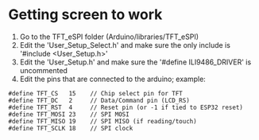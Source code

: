 # Getting screen to work
1. Go to the TFT\_eSPI folder (Arduino/libraries/TFT\_eSPI)
2. Edit the 'User\_Setup\_Select.h' and make sure the only include is '#include <User_Setup.h>'
3. Edit the 'User_Setup.h' and make sure the '#define ILI9486_DRIVER' is uncommented
4. Edit the pins that are connected to the arduino; example:
```
#define TFT_CS   15    // Chip select pin for TFT 
#define TFT_DC   2     // Data/Command pin (LCD_RS)
#define TFT_RST  4     // Reset pin (or -1 if tied to ESP32 reset)
#define TFT_MOSI 23    // SPI MOSI
#define TFT_MISO 19    // SPI MISO (if reading/touch)
#define TFT_SCLK 18    // SPI clock
```

